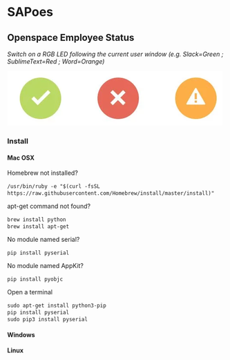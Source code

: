# SAPoes
## Openspace Employee Status

*Switch on a RGB LED following the current user window (e.g. Slack=Green ; SublimeText=Red ; Word=Orange)*

<img src="resources/status.png" />

### Install

#### Mac OSX

Homebrew not installed?

 	/usr/bin/ruby -e "$(curl -fsSL https://raw.githubusercontent.com/Homebrew/install/master/install)"

apt-get command not found?

 	brew install python
	brew install apt-get

No module named serial?

	pip install pyserial

No module named AppKit?

	pip install pyobjc

Open a terminal

	sudo apt-get install python3-pip
	pip install pyserial
	sudo pip3 install pyserial

#### Windows

#### Linux
